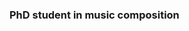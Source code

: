 ### PhD student in music composition

<!--

- 🔭 I’m currently working on ... PhD in Music Composition, focused on creating tools for composers that process audio to remove perceptual dissonance
-->
